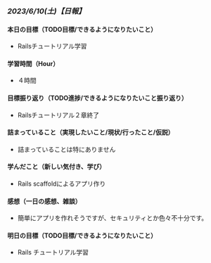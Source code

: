 ### *2023/6/10(土)【日報】*

#### 本日の目標（TODO目標/できるようになりたいこと）
+ Railsチュートリアル学習
#### 学習時間（Hour）
+ ４時間
#### 目標振り返り（TODO進捗/できるようになりたいこと振り返り）
+ Railsチュートリアル２章終了
#### 詰まっていること（実現したいこと/現状/行ったこと/仮説）
+ 詰まっていることは特にありません
#### 学んだこと（新しい気付き、学び）
+ Rails scaffoldによるアプリ作り
#### 感想（一日の感想、雑談）
+ 簡単にアプリを作れそうですが、セキュリティとか色々不十分です。
#### 明日の目標（TODO目標/できるようになりたいこと）
+ Rails チュートリアル学習